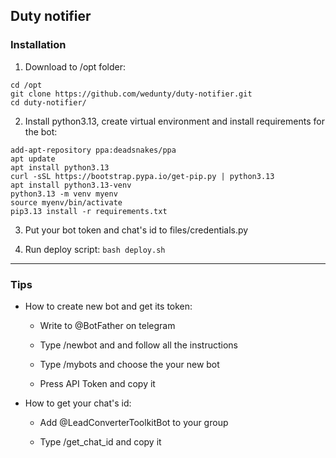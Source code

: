 ## Duty notifier

### Installation
1. Download to /opt folder: 

```
cd /opt
git clone https://github.com/wedunty/duty-notifier.git
cd duty-notifier/
```

2. Install python3.13, create virtual environment and install requirements for the bot:

```
add-apt-repository ppa:deadsnakes/ppa
apt update
apt install python3.13
curl -sSL https://bootstrap.pypa.io/get-pip.py | python3.13
apt install python3.13-venv
python3.13 -m venv myenv
source myenv/bin/activate
pip3.13 install -r requirements.txt
```

3. Put your bot token and chat's id to files/credentials.py

4. Run deploy script: `bash deploy.sh`

---

### Tips
- How to create new bot and get its token:

  - Write to @BotFather on telegram

  - Type /newbot and and follow all the instructions
    
  - Type /mybots and choose the your new bot
    
  - Press API Token and copy it

- How to get your chat's id:
  
  - Add @LeadConverterToolkitBot to your group
 
  - Type /get_chat_id and copy it
